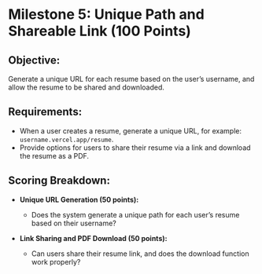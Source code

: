 # Milestone 5: Unique Path and Shareable Link (100 Points)

## Objective:
Generate a unique URL for each resume based on the user’s username, and allow the resume to be shared and downloaded.

## Requirements:
- When a user creates a resume, generate a unique URL, for example: `username.vercel.app/resume`.
- Provide options for users to share their resume via a link and download the resume as a PDF.

## Scoring Breakdown:
- **Unique URL Generation (50 points):**
  - Does the system generate a unique path for each user’s resume based on their username?

- **Link Sharing and PDF Download (50 points):**
  - Can users share their resume link, and does the download function work properly?
